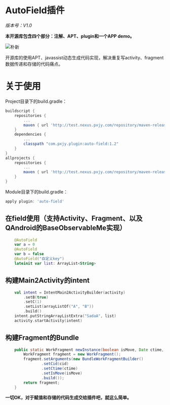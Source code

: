 # AutoField插件

*版本号：V1.0*

**本开源库包含四个部分：注解、APT、plugin和一个APP demo。**


![朴新](http://pxjy.com/images/logo.png "朴新")

开源库的使用APT、javassist动态生成代码实现，解决重复写activity、fragment数据传递和存储的代码痛点。

# 关于使用
Project目录下的build.gradle：
~~~gradle
buildscript {
    repositories {
        ...
        maven { url 'http://test.nexus.pxjy.com/repository/maven-releases/' }
    }
    dependencies {
        ...
        classpath "com.pxjy.plugin:auto-field:1.2"
    }
}
allprojects {
    repositories {
        ...
        maven { url 'http://test.nexus.pxjy.com/repository/maven-releases/' }
    }
}
~~~
Module目录下的build.gradle：
~~~gradle
apply plugin: 'auto-field'
~~~


## 在field使用（支持Activity、Fragment、以及QAndroid的BaseObservableMe实现）

~~~kotlin
    @AutoField
    var a = 0
    @AutoField
    var b = false
    @AutoField("自定义key")
    lateinit var list: ArrayList<String>
~~~~


## 构建Main2Activity的intent

~~~kotlin
    val intent = IntentMain2ActivityBuilder(activity)
        .setB(true)
        .setC(1)
        .setList(arrayListOf("A", "B"))
        .build()
    intent.putStringArrayListExtra("SadaA", list)
    activity.startActivity(intent)
~~~~


## 构建Fragment的Bundle

~~~java
    public static WorkFragment newInstance(boolean isMove, Date ctime, String cid) {
        WorkFragment fragment = new WorkFragment();
        fragment.setArguments(new BundleWorkFragmentBuilder()
                .setCid(cid)
                .setCtime(ctime)
                .setIsMove(isMove)
                .build());
        return fragment;
    }
~~~~

**一切OK，对于赋值和存储的代码生成交给插件吧，就这么简单。**
